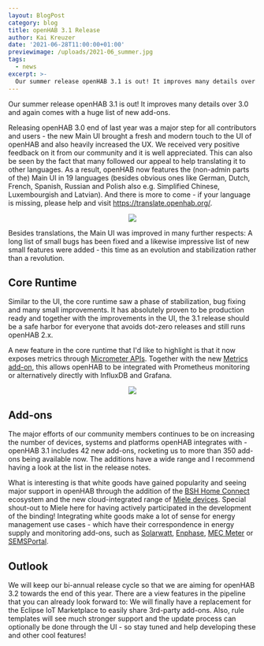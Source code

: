 ```yaml
---
layout: BlogPost
category: blog
title: openHAB 3.1 Release
author: Kai Kreuzer
date: '2021-06-28T11:00:00+01:00'
previewimage: /uploads/2021-06_summer.jpg
tags:
  - news
excerpt: >-
  Our summer release openHAB 3.1 is out! It improves many details over 3.0 and again comes with a huge list of new add-ons.
---
```

Our summer release openHAB 3.1 is out! It improves many details over 3.0 and again comes with a huge list of new add-ons.

<!-- more -->

Releasing openHAB 3.0 end of last year was a major step for all contributors and users - the new Main UI brought a fresh and modern touch to the UI of openHAB and also heavily increased the UX. We received very positive feedback on it from our community and it is well appreciated. This can also be seen by the fact that many followed our appeal to help translating it to other languages. As a result, openHAB now features the (non-admin parts of the) Main UI in 19 languages (besides obvious ones like German, Dutch, French, Spanish, Russian and Polish also e.g. Simplified Chinese, Luxembourgish and Latvian). And there is more to come - if your language is missing, please help and visit https://translate.openhab.org/.

<p align="center"><img src="/uploads/2021-06_flags.jpg"/></p>

Besides translations, the Main UI was improved in many further respects: A long list of small bugs has been fixed and a likewise impressive list of new small features were added - this time as an evolution and stabilization rather than a revolution.

## Core Runtime

Similar to the UI, the core runtime saw a phase of stabilization, bug fixing and many small improvements. It has absolutely proven to be production ready and together with the improvements in the UI, the 3.1 release should be a safe harbor for everyone that avoids dot-zero releases and still runs openHAB 2.x.

A new feature in the core runtime that I'd like to highlight is that it now exposes metrics through [Micrometer APIs](https://micrometer.io/). Together with the new [Metrics add-on](https://www.openhab.org/addons/integrations/metrics/), this allows openHAB to be integrated with Prometheus monitoring or alternatively directly with InfluxDB and Grafana. 

<p align="center"><img src="/uploads/2021-06_metrics.png"/></p>

## Add-ons

The major efforts of our community members continues to be on increasing the number of devices, systems and platforms openHAB integrates with - openHAB 3.1 includes 42 new add-ons, rocketing us to more than 350 add-ons being available now. The additions have a wide range and I recommend having a look at the list in the release notes.

What is interesting is that white goods have gained popularity and seeing major support in openHAB through the addition of the [BSH Home Connect](https://www.openhab.org/addons/bindings/homeconnect/) ecosystem and the new cloud-integrated range of [Miele devices](https://www.openhab.org/addons/bindings/mielecloud/). Special shout-out to Miele here for having actively participated in the development of the binding!
Integrating white goods make a lot of sense for energy management use cases - which have their correspondence in energy supply and monitoring add-ons, such as [Solarwatt](https://www.openhab.org/addons/bindings/solarwatt/), [Enphase](https://www.openhab.org/addons/bindings/enphase/), [MEC Meter](https://www.openhab.org/addons/bindings/mecmeter/) or [SEMSPortal](https://www.openhab.org/addons/bindings/semsportal/).

## Outlook

We will keep our bi-annual release cycle so that we are aiming for openHAB 3.2 towards the end of this year. There are a view features in the pipeline that you can already look forward to: We will finally have a replacement for the Eclipse IoT Marketplace to easily share 3rd-party add-ons. Also, rule templates will see much stronger support and the update process can optionally be done through the UI - so stay tuned and help developing these and other cool features!
